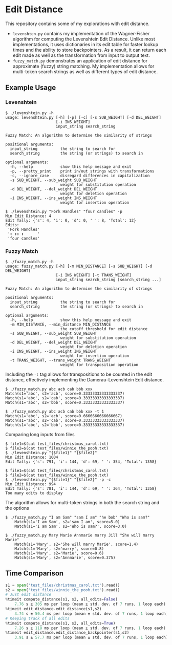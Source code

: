 # Edit Distance
This repository contains some of my explorations with edit distance. 
  - `levenshten.py` contains my implementation of the Wagner-Fisher algorithm for computing the Levenshtein Edit Distance. Unlike most implementations, it uses dictionaries in its edit table for faster lookup times and the ability to store backpointers. As a result, it can return each edit made as well as the transformation from input to output text.
  - `fuzzy_match.py` demonstrates an application of edit distance for approximate (fuzzy) string matching. My implementation allows for multi-token search strings as well as different types of edit distance.
## Example Usage
### Levenshtein
```commandline
$ ./levenshtein.py -h
usage: levenshtein.py [-h] [-p] [-c] [-s SUB_WEIGHT] [-d DEL_WEIGHT]
                      [-i INS_WEIGHT]
                      input_string search_string

Fuzzy Match: An algorithm to determine the similarity of strings

positional arguments:
  input_string          the string to search for
  search_string         the string (or strings) to search in

optional arguments:
  -h, --help            show this help message and exit
  -p, --pretty_print    print in/out strings with transformations
  -c, --ignore_case     disregard differences in capitalization
  -s SUB_WEIGHT, --sub_weight SUB_WEIGHT
                        weight for substitution operation
  -d DEL_WEIGHT, --del_weight DEL_WEIGHT
                        weight for deletion operation
  -i INS_WEIGHT, --ins_weight INS_WEIGHT
                        weight for insertion operation
```

```commandline
$ ./levenshtein.py "Fork Handles" "four candles" -p
Min Edit Distance: 4
Edit Tally: {'s': 4, 'i': 0, 'd': 0, ' ': 8, 'Total': 12}
Edits:
 'Fork Handles'
 '↕ ↕↕ ↕      '
 'four candles'
```


### Fuzzy Match
```commandline
$ ./fuzzy_match.py -h
usage: fuzzy_match.py [-h] [-m MIN_DISTANCE] [-s SUB_WEIGHT] [-d DEL_WEIGHT]
                      [-i INS_WEIGHT] [-t TRANS_WEIGHT]
                      input_string search_string [search_string ...]

Fuzzy Match: An algorithm to determine the similarity of strings

positional arguments:
  input_string          the string to search for
  search_string         the string (or strings) to search in

optional arguments:
  -h, --help            show this help message and exit
  -m MIN_DISTANCE, --min_distance MIN_DISTANCE
                        the cutoff threshold for edit distance
  -s SUB_WEIGHT, --sub_weight SUB_WEIGHT
                        weight for substitution operation
  -d DEL_WEIGHT, --del_weight DEL_WEIGHT
                        weight for deletion operation
  -i INS_WEIGHT, --ins_weight INS_WEIGHT
                        weight for insertion operation
  -t TRANS_WEIGHT, --trans_weight TRANS_WEIGHT
                        weight for transposition operation
```

Including the `-t` tag allows for transpositions to be counted in the edit distance, effectively implementing the Damerau–Levenshtein Edit distance.
```commandline
$ ./fuzzy_match.py abc acb cab bbb xxx
Match(s1='abc', s2='acb', score=0.33333333333333337)
Match(s1='abc', s2='cab', score=0.33333333333333337)
Match(s1='abc', s2='bbb', score=0.33333333333333337)
```

```commandline
$ ./fuzzy_match.py abc acb cab bbb xxx -t 1
Match(s1='abc', s2='acb', score=0.6666666666666667)
Match(s1='abc', s2='cab', score=0.33333333333333337)
Match(s1='abc', s2='bbb', score=0.33333333333333337)
```

Comparing long inputs from files
```commandline
$ file1=$(cat test_files/christmas_carol.txt)
$ file2=$(cat test_files/winnie_the_pooh.txt)
$ ./levenshtein.py "{$file1}" "{$file2}"
Min Edit Distance: 1004
Edit Tally: {'s': 791, 'i': 144, 'd': 69, ' ': 354, 'Total': 1358}
```
```commandline
$ file1=$(cat test_files/christmas_carol.txt)
$ file2=$(cat test_files/winnie_the_pooh.txt)
$ ./levenshtein.py "{$file1}" "{$file2}" -p -c
Min Edit Distance: 994
Edit Tally: {'s': 781, 'i': 144, 'd': 69, ' ': 364, 'Total': 1358}
Too many edits to display
```

The algorithm allows for multi-token strings in both the search string and the options
```commandline
$ ./fuzzy_match.py "I am Sam" "sam I am" "he bob" "Who is sam?"   
    Match(s1='I am Sam', s2='sam I am', score=5.0)
    Match(s1='I am Sam', s2='Who is sam?', score=3.0)
```

```commandline
$ ./fuzzy_match.py Mary Marie Annmarie marry Jill "She will marry Marie"
    Match(s1='Mary', s2='She will marry Marie', score=1.4)
    Match(s1='Mary', s2='marry', score=0.8)
    Match(s1='Mary', s2='Marie', score=0.6)
    Match(s1='Mary', s2='Annmarie', score=0.375)
```

## Time Comparison
```python
s1 = open('test_files/christmas_carol.txt').read()
s2 = open('test_files/winnie_the_pooh.txt').read()
# Just edit distance
%timeit compute_distance(s1, s2, all_edits=False)
    7.76 s ± 305 ms per loop (mean ± std. dev. of 7 runs, 1 loop each)
%timeit edit_distance.edit_distance(s1,s2)
    3.74 s ± 50.4 ms per loop (mean ± std. dev. of 7 runs, 1 loop each)
# Keeping track of all edits
%timeit compute_distance(s1, s2, all_edits=True)
    7.26 s ± 118 ms per loop (mean ± std. dev. of 7 runs, 1 loop each)
%timeit edit_distance.edit_distance_backpointer(s1,s2)
    3.91 s ± 57.7 ms per loop (mean ± std. dev. of 7 runs, 1 loop each)
```